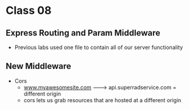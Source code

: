 # Class 08

## Express Routing and Param Middleware

- Previous labs used one file to contain all of our server functionality

## New Middleware

- Cors
  - www.myawesomesite.com ---> api.superradservice.com = different origin
  - cors lets us grab resources that are hosted at a different origin
  